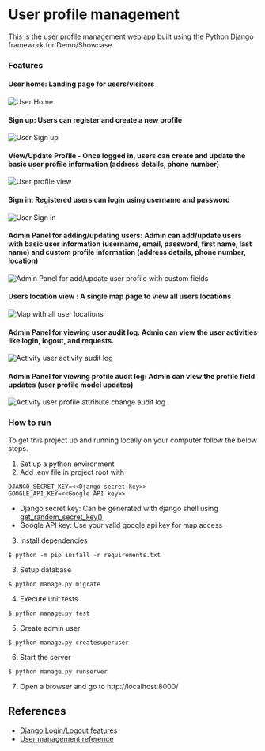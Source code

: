 # User profile management
This is the user profile management web app built using the Python Django framework for Demo/Showcase.

### Features     
#### User home: Landing page for users/visitors
![User Home](https://github.com/kumvijaya/user_management/blob/main/images/screenshot_home.jpg)

#### Sign up: Users can register and create a new profile
![User Sign up](https://github.com/kumvijaya/user_management/blob/main/images/screenshot_user_sign_up.jpg)

#### View/Update Profile - Once logged in, users can create and update the basic user profile information (address details, phone number)
![User profile view](https://github.com/kumvijaya/user_management/blob/main/images/screenshot_view_profile.jpg)

#### Sign in: Registered users can login using username and password
![User Sign in](https://github.com/kumvijaya/user_management/blob/main/images/screenshot_user_sign_in.jpg)

#### Admin Panel for adding/updating users: Admin can add/update users with basic user information (username, email, password, first name, last name) and custom profile information (address details, phone number, location)
![Admin Panel for add/update user profile with custom fields](https://github.com/kumvijaya/user_management/blob/main/images/screenshot_add_custom_profile.jpg)

#### Users location view : A single map page to view all users locations
![Map with all user locations](https://github.com/kumvijaya/user_management/blob/main/images/screenshot_map_with_all_user_locations.jpg)

#### Admin Panel for viewing user audit log: Admin can view the user activities like login, logout, and requests.
![Activity user activity audit log](https://github.com/kumvijaya/user_management/blob/main/images/screenshot_audit_log.jpg)

#### Admin Panel for viewing profile audit log: Admin can view the profile field updates (user profile model updates)
![Activity user profile attribute change audit log](https://github.com/kumvijaya/user_management/blob/main/images/screenshot_profile_attribute_audit_log.jpg)

### How to run
To get this project up and running locally on your computer follow the below steps.
1. Set up a python environment
2. Add .env file in project root with
```
DJANGO_SECRET_KEY=<<Django secret key>>
GOOGLE_API_KEY=<<Google API key>>
```
* Django secret key: Can be generated with django shell using [get_random_secret_key()](https://codinggear.blog/django-generate-secret-key/)
* Google API key: Use your valid google api key for map access
3. Install dependencies
```
$ python -m pip install -r requirements.txt
```
3. Setup database
```
$ python manage.py migrate
``` 
4. Execute unit tests
```
$ python manage.py test
```
5. Create admin user
```
$ python manage.py createsuperuser
```
6. Start the server
```
$ python manage.py runserver
```
7. Open a browser and go to http://localhost:8000/

## References
* [Django Login/Logout features](https://learndjango.com/tutorials/django-login-and-logout-tutorial)
* [User management reference](https://dev.to/earthcomfy/series/14274)

